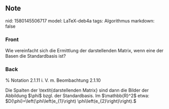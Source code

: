 ## Note
nid: 1580145506717
model: LaTeX-deb4a
tags: Algorithmus
markdown: false

### Front
Wie vereinfacht sich die Ermittlung der darstellenden Matrix, wenn eine der Basen die Standardbasis ist?

### Back
% Notation 2.1.11 i. V. m. Beombachtung 2.1.10<div>
</div><div><span>Die Spalten der \textit{darstellenden Matrix} sind dann die Bilder der Abbildung $\phi$ bzgl. der Standardbasis. Im $\mathbb{R}^2$ etwa:</span>
</div><div>
</div><div>$D(\phi)=\left(\phi\left(e_{1}\right) \phi\left(e_{2}\right)\right).$</div>
